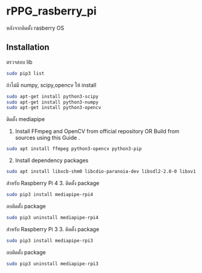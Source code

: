 # rPPG_rasberry_pi

หลังจากติดตั้ง rasberry OS
## Installation
ตรวจสอบ lib
```bash
sudo pip3 list
```
ถ้าไม่มี numpy, scipy,opencv ให้ install 
```bash
sudo apt-get install python3-scipy
sudo apt-get install python3-numpy 
sudo apt-get install python3-opencv
```
ติดตั้ง mediapipe
1. Install FFmpeg and OpenCV from official repository OR Build from sources using this Guide .
```bash
sudo apt install ffmpeg python3-opencv python3-pip
```
2. Install dependency packages
```bash
sudo apt install libxcb-shm0 libcdio-paranoia-dev libsdl2-2.0-0 libxv1  libtheora0 libva-drm2 libva-x11-2 libvdpau1 libharfbuzz0b libbluray2 libatlas-base-dev libhdf5-103 libgtk-3-0 libdc1394-22 libopenexr23
```
สำหรับ Raspberry Pi 4
3. ติดตั้ง  package
```bash
sudo pip3 install mediapipe-rpi4
```
ลบติดตั้ง package
```bash
sudo pip3 uninstall mediapipe-rpi4
```
สำหรับ  Raspberry Pi 3
3. ติดตั้ง  package
```bash
sudo pip3 install mediapipe-rpi3
```
ลบติดตั้ง  package
```bash
sudo pip3 uninstall mediapipe-rpi3
```
